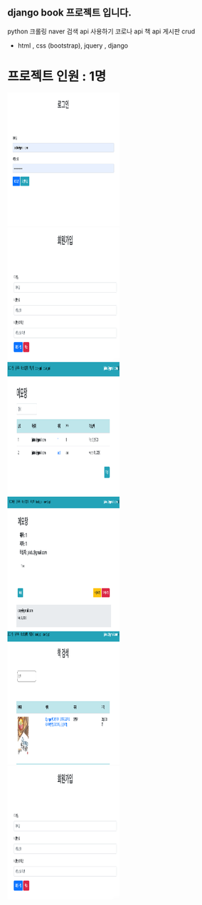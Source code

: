 ## django book 프로젝트 입니다. 

python 크롤링
naver 검색 api 사용하기 
코로나 api
책 api 
게시판 crud

- html , css (bootstrap), jquery , django 

# 프로젝트 인원 : 1명 
<div style="float:left;">
  
  <img src="https://github.com/smilejakdu/django_book_project/blob/master/main/%EC%8A%A4%ED%81%AC%EB%A6%B0%EC%83%B7%202020-04-24%20%EC%98%A4%ED%9B%84%203.27.58.png" width="50%" height="300px"/>
 <img src="https://github.com/smilejakdu/django_book_project/blob/master/main/%EC%8A%A4%ED%81%AC%EB%A6%B0%EC%83%B7%202020-04-24%20%EC%98%A4%ED%9B%84%203.28.03.png" width="50%" height="300px"/>  
</div>

<div style="float:left;">
  <img src="https://github.com/smilejakdu/django_book_project/blob/master/main/%EC%8A%A4%ED%81%AC%EB%A6%B0%EC%83%B7%202020-04-24%20%EC%98%A4%ED%9B%84%203.28.11.png" width="50%" height="300px"/>
 <img src="https://github.com/smilejakdu/django_book_project/blob/master/main/%EC%8A%A4%ED%81%AC%EB%A6%B0%EC%83%B7%202020-04-24%20%EC%98%A4%ED%9B%84%203.28.20.png" width="50%" height="300px"/>  
</div>

<div style="float:left;"> 
  <img src="https://github.com/smilejakdu/django_book_project/blob/master/main/%EC%8A%A4%ED%81%AC%EB%A6%B0%EC%83%B7%202020-04-24%20%EC%98%A4%ED%9B%84%203.28.31.png" width="50%" height="300px"/>
 <img src="https://github.com/smilejakdu/django_book_project/blob/master/main/%EC%8A%A4%ED%81%AC%EB%A6%B0%EC%83%B7%202020-04-24%20%EC%98%A4%ED%9B%84%203.28.03.png" width="50%" height="300px"/>  
</div>

